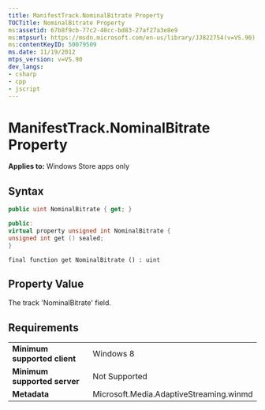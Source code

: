 ```yaml
---
title: ManifestTrack.NominalBitrate Property
TOCTitle: NominalBitrate Property
ms:assetid: 67b8f9cb-77c2-40cc-bd83-27af27a3e8e9
ms:mtpsurl: https://msdn.microsoft.com/en-us/library/JJ822754(v=VS.90)
ms:contentKeyID: 50079509
ms.date: 11/19/2012
mtps_version: v=VS.90
dev_langs:
- csharp
- cpp
- jscript
---
```


# ManifestTrack.NominalBitrate Property

**Applies to:** Windows Store apps only

## Syntax

```csharp
public uint NominalBitrate { get; }
```

```cpp
public:
virtual property unsigned int NominalBitrate {
unsigned int get () sealed;
}
```

```jscript
final function get NominalBitrate () : uint
```

## Property Value

The track 'NominalBitrate' field.

## Requirements

|||
|--- |--- |
|**Minimum supported client**|Windows 8|
|**Minimum supported server**|Not Supported|
|**Metadata**|Microsoft.Media.AdaptiveStreaming.winmd|

